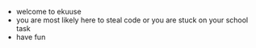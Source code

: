 - welcome to ekuuse
- you are most likely here to steal code or you are stuck on your school task
- have fun
